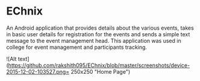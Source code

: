 # EChnix
An Android application that provides details about the various events, takes in basic user details for registration for the events and sends a simple text message to the event management head.
This application was used in college for event management and participants tracking.

![Alt text](https://github.com/rakshith095/EChnix/blob/master/screenshots/device-2015-12-02-103527.png= 250x250 "Home Page")
